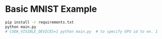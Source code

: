 # Basic MNIST Example

```bash
pip install -r requirements.txt
python main.py
# CUDA_VISIBLE_DEVICES=1 python main.py  # to specify GPU id to ex. 1
```
